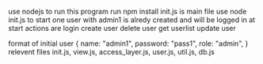 use nodejs to run this program
run npm install
init.js is main file use node init.js to start
one user with admin1 is alredy created and will be logged in at start
actions are
login
create user
delete user
get userlist
update user

format of initial user
{
  name: "admin1",
  password: "pass1",
  role: "admin",
}
relevent files
init.js, view.js, access_layer.js, user.js, util.js, db.js

